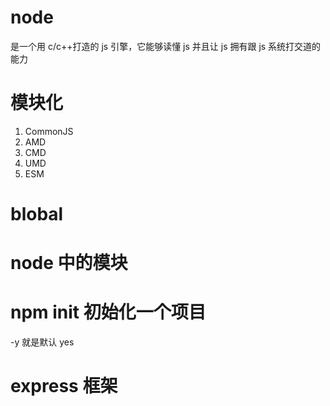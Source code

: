 # node

是一个用 c/c++打造的 js 引擎，它能够读懂 js 并且让 js 拥有跟 js 系统打交道的能力

# 模块化

1. CommonJS
2. AMD
3. CMD
4. UMD
5. ESM

# blobal

# node 中的模块

# npm init 初始化一个项目

-y 就是默认 yes

# express 框架
